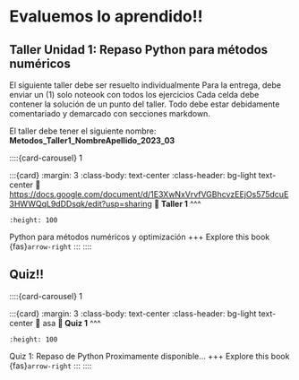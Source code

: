 # Evaluemos lo aprendido!! 

## Taller Unidad 1: Repaso Python para métodos numéricos

El siguiente taller debe ser resuelto individualmente
Para la entrega, debe enviar un (1) solo noteook con todos los ejercicios
Cada celda debe contener la solución de un punto del taller. Todo debe estar debidamente comentariado y demarcado con secciones markdown.

El taller debe tener el siguiente nombre: **Metodos_Taller1_NombreApellido_2023_03**

::::{card-carousel} 1

:::{card}
:margin: 3
:class-body: text-center
:class-header: bg-light text-center
:link: https://docs.google.com/document/d/1E3XwNxVrvfVGBhcvzEEjOs575dcuE3HWWQqL9dDDsqk/edit?usp=sharing
**💬 Taller 1**
^^^
```{image} https://gcloud.devoteam.com/wp-content/uploads/sites/32/2021/08/Google_Docs_logo_2014-2020.svg.png
:height: 100
```

Python para métodos numéricos y optimización
+++
Explore this book {fas}`arrow-right`
:::
::::

## Quiz!!


::::{card-carousel} 1

:::{card}
:margin: 3
:class-body: text-center
:class-header: bg-light text-center
:link: asa
**💬 Quiz 1**
^^^
```{image} https://upload.wikimedia.org/wikipedia/commons/thumb/c/c2/Google_Forms_logo_%282014-2020%29.svg/1489px-Google_Forms_logo_%282014-2020%29.svg.png
:height: 100
```

Quiz 1: Repaso de Python
Proximamente disponible...
+++
Explore this book {fas}`arrow-right`
:::
::::